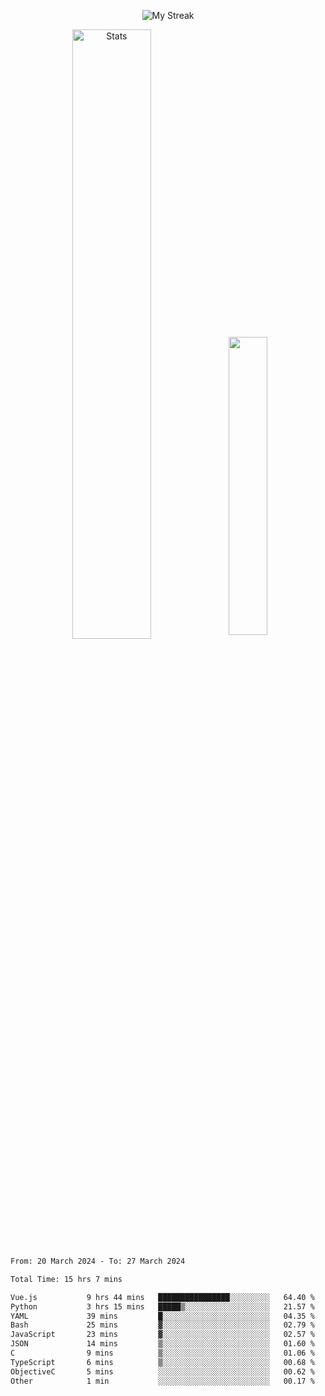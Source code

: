 <p align="center">
<picture>
  <source media="(prefers-color-scheme: dark)" srcset="http://github-readme-streak-stats.herokuapp.com?user=semolik&theme=dark&hide_border=true&background=DD272700">
  <img alt="My Streak" src="http://github-readme-streak-stats.herokuapp.com?user=semolik&hide_border=true">
</picture>
</p>
<div align="center">
  <picture>
    <source media="(prefers-color-scheme: dark)" srcset="https://github-readme-stats.vercel.app/api?username=semolik&show_icons=true&bg_color=DD272700&hide_border=true&theme=dark">
        <img alt="Stats" src="https://github-readme-stats.vercel.app/api?username=semolik&show_icons=true&bg_color=DD272700&hide_border=true" width="50%" >
  </picture>
  <sup>
  <picture>
  <source media="(prefers-color-scheme: dark)" srcset="https://github-readme-stats.vercel.app/api/top-langs/?username=semolik&layout=compact&hide_border=true&bg_color=DD272700&theme=dark">
  <img src="https://github-readme-stats.vercel.app/api/top-langs/?username=semolik&layout=compact&hide_border=true" width="35%" />
  </picture>
  </sup>
</div>
<!--START_SECTION:waka-->

```txt
From: 20 March 2024 - To: 27 March 2024

Total Time: 15 hrs 7 mins

Vue.js           9 hrs 44 mins   ████████████████░░░░░░░░░   64.40 %
Python           3 hrs 15 mins   █████▒░░░░░░░░░░░░░░░░░░░   21.57 %
YAML             39 mins         █░░░░░░░░░░░░░░░░░░░░░░░░   04.35 %
Bash             25 mins         ▓░░░░░░░░░░░░░░░░░░░░░░░░   02.79 %
JavaScript       23 mins         ▓░░░░░░░░░░░░░░░░░░░░░░░░   02.57 %
JSON             14 mins         ▒░░░░░░░░░░░░░░░░░░░░░░░░   01.60 %
C                9 mins          ▒░░░░░░░░░░░░░░░░░░░░░░░░   01.06 %
TypeScript       6 mins          ▒░░░░░░░░░░░░░░░░░░░░░░░░   00.68 %
ObjectiveC       5 mins          ░░░░░░░░░░░░░░░░░░░░░░░░░   00.62 %
Other            1 min           ░░░░░░░░░░░░░░░░░░░░░░░░░   00.17 %
```

<!--END_SECTION:waka-->

